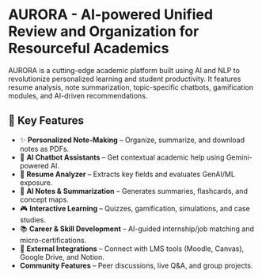 # AURORA - AI-powered Unified Review and Organization for Resourceful Academics
AURORA is a cutting-edge academic platform built using AI and NLP to revolutionize personalized learning and student productivity. It features resume analysis, note summarization, topic-specific chatbots, gamification modules, and AI-driven recommendations.

## 🚀 Key Features
- ✨ **Personalized Note-Making** – Organize, summarize, and download notes as PDFs.
- 💬 **AI Chatbot Assistants** – Get contextual academic help using Gemini-powered AI.
- 📄 **Resume Analyzer** – Extracts key fields and evaluates GenAI/ML exposure.
- 🧠 **AI Notes & Summarization** – Generates summaries, flashcards, and concept maps.
- 🎮 **Interactive Learning** – Quizzes, gamification, simulations, and case studies.
- 📚 **Career & Skill Development** – AI-guided internship/job matching and micro-certifications.
- 🔗 **External Integrations** – Connect with LMS tools (Moodle, Canvas), Google Drive, and Notion.
-  **Community Features** – Peer discussions, live Q&A, and group projects.
